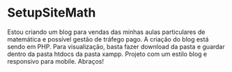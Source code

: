 # SetupSiteMath
Estou criando um blog para vendas das minhas aulas particulares de matemática e possível gestão de tráfego pago.
A criação do blog está sendo em PHP.
Para visualização, basta fazer download da pasta e guardar dentro da pasta htdocs da pasta xampp.
Projeto com um estilo blog e responsivo para mobile.
Abraços!
